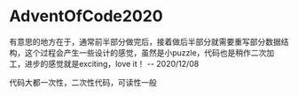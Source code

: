 # AdventOfCode2020

有意思的地方在于，通常前半部分做完后，接着做后半部分就需要重写部分数据结构，这个过程会产生一些设计的感觉，虽然是小puzzle，代码也是稍作二次加工，进步的感觉就是exciting，love it！ -- 2020/12/08

代码大都一次性，二次性代码，可读性一般
